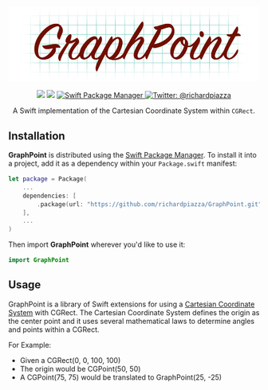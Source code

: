 <p align="center">
    <img src="Resources/GraphPoint.png" width="1000" max-width="90%" alt="GraphPoint" />
</p>

<p align="center">
    <img src="https://github.com/richardpiazza/GraphPoint/workflows/Swift/badge.svg?branch=master" />
    <img src="https://img.shields.io/badge/Swift-5.2-orange.svg" />
    <a href="https://swift.org/package-manager">
        <img src="https://img.shields.io/badge/swiftpm-compatible-brightgreen.svg?style=flat" alt="Swift Package Manager" />
    </a>
    <a href="https://twitter.com/richardpiazza">
        <img src="https://img.shields.io/badge/twitter-@richardpiazza-blue.svg?style=flat" alt="Twitter: @richardpiazza" />
    </a>
</p>

<p align="center">A Swift implementation of the Cartesian Coordinate System within <code>CGRect</code>.</p>

## Installation

**GraphPoint** is distributed using the [Swift Package Manager](https://swift.org/package-manager). To install it into a project, add it as a dependency within your `Package.swift` manifest:

```swift
let package = Package(
    ...
    dependencies: [
        .package(url: "https://github.com/richardpiazza/GraphPoint.git", from: "4.0.0")
    ],
    ...
)
```

Then import **GraphPoint** wherever you'd like to use it:

```swift
import GraphPoint
```

## Usage

GraphPoint is a library of Swift extensions for using a [Cartesian Coordinate System](https://en.wikipedia.org/wiki/Cartesian_coordinate_system) with CGRect.
The Cartesian Coordinate System defines the origin as the center point and
it uses several mathematical laws to determine angles and points within a CGRect.

For Example:

- Given a CGRect(0, 0, 100, 100)
- The origin would be CGPoint(50, 50)
- A CGPoint(75, 75) would be translated to GraphPoint(25, -25)
